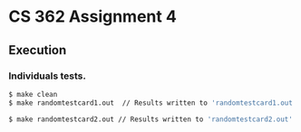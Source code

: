 # CS 362 Assignment 4 

## Execution

### Individuals tests.

```bash
$ make clean
$ make randomtestcard1.out  // Results written to 'randomtestcard1.out'

$ make randomtestcard2.out // Results written to 'randomtestcard2.out'
```
